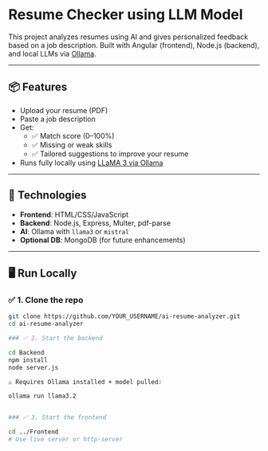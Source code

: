 
# Resume Checker using LLM Model

This project analyzes resumes using AI and gives personalized feedback based on a job description. Built with Angular (frontend), Node.js (backend), and local LLMs via [Ollama](https://ollama.com).

---

## 📦 Features

- Upload your resume (PDF)
- Paste a job description
- Get:
  - ✅ Match score (0–100%)
  - ✅ Missing or weak skills
  - ✅ Tailored suggestions to improve your resume
- Runs fully locally using [LLaMA 3 via Ollama](https://ollama.com/library)

---

## 🚀 Technologies

- **Frontend**: HTML/CSS/JavaScript
- **Backend**: Node.js, Express, Multer, pdf-parse
- **AI**: Ollama with `llama3` or `mistral`
- **Optional DB**: MongoDB (for future enhancements)

---

## 🖥 Run Locally

### ✅ 1. Clone the repo
```bash
git clone https://github.com/YOUR_USERNAME/ai-resume-analyzer.git
cd ai-resume-analyzer

### ✅ 2. Start the backend

cd Backend
npm install
node server.js

⚠️ Requires Ollama installed + model pulled: 

ollama run llama3.2


### ✅ 3. Start the frontend

cd ../Frontend
# Use live server or http-server



